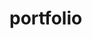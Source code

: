 # portfolio
<!-- User stories -->
<!-- As the creator, Create a portfolio that displays projects completed to date -->
<!-- As the creator, I'd like to include a header with a few tabs to navigate to an about page, photos, github etc. -->
<!-- As a developer, the site should indicate to a user that I have a good grasp of responsive web design -->
<!-- As a developer, Projects should be of a nature to show competency with Javascript and JQuery -->
<!-- As the user, I want the site to be responsive on multiple device sizes -->
<!-- As the user, I want the site to be simple and clean, but well styled -->
